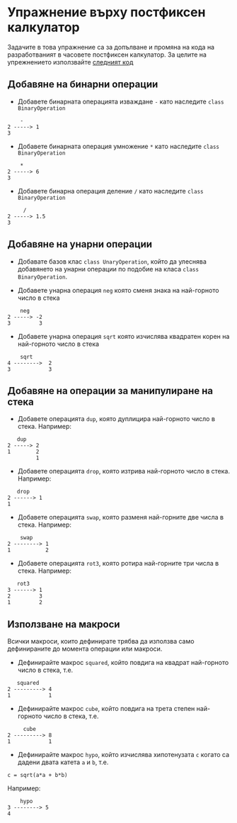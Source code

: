 # Упражнение върху постфиксен калкулатор

Задачите в това упражнение са за допълване и промяна на кода на
разработваният в часовете постфиксен калкулатор. За целите на 
упрежнението използвайте 
[следният код](https://github.com/elsys/oop-2016-2017/tree/master/examples/postfix)

## Добавяне на бинарни операции

* Добавете бинарната операцията изваждане `-` като наследите 
`class BinaryOperation`
```
    -    
2 -----> 1
3
```

* Добавете бинарната операция умножение `*` като наследите
`class BinaryOperation`
```
    *    
2 -----> 6
3
```

* Добавете бинарна операция деление `/` като наследите
`class BinaryOperation`
```
     /    
2 -----> 1.5
3
```

## Добавяне на унарни операции

* Добавате базов клас `class UnaryOperation`, който да улеснява
добавянето на унарни операции по подобие на класа `class BinaryOperation`.

* Добавете унарна операция `neg` която сменя знака на най-горното
число в стека
```
    neg    
2 -----> -2
3         3
```


* Добавете унарна операция `sqrt` която изчислява квадратен корен
на най-горното число в стека
```
    sqrt    
4 -------->  2
3            3
```

## Добавяне на операции за манипулиране на стека

* Добавете операцията `dup`, която дуплицира най-горното число в стека.
Например:
```
   dup 
2 -----> 2
1        2
         1
```

* Добавете операцията `drop`, която изтрива най-горното число в стека.
Например:
```
   drop 
2 ------> 1
1
```

* Добавете операцията `swap`, която разменя най-горните две числа в стека.
Например:
```
    swap
2 --------> 1
1           2
```

* Добавете операцията `rot3`, която ротира най-горните три числа в стека.
Например:
```
   rot3  
3 ------> 1
2         3
1         2
```

## Използване на макроси

Всички макроси, които дефинирате трябва да използва само дефинираните 
до момента операции или макроси.

* Дефинирайте макрос `squared`, който повдига на квадрат най-горното
число в стека, т.е.
```
   squared 
2 ---------> 4
1            1
```

* Дефинирайте макрос `cube`, който повдига на трета степен най-горното
число в стека, т.е.
```
     cube 
2 ---------> 8
1            1
```

* Дефинирайте макрос `hypo`, който изчислява хипотенузата `c` когато са
дадени двата катета `a` и `b`, т.е.
```
c = sqrt(a*a + b*b)
```
Например:
```
    hypo
3 --------> 5
4
```

